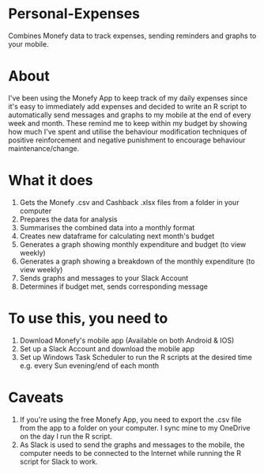 # Personal-Expenses
Combines Monefy data to track expenses, sending reminders and graphs to your mobile.

# About
I've been using the Monefy App to keep track of my daily expenses since it's easy to immediately add expenses and decided to write an R script to automatically send messages and graphs to my mobile at the end of every week and month. These remind me to keep within my budget by showing how much I've spent and utilise the behaviour modification techniques of positive reinforcement and negative punishment to encourage behaviour maintenance/change. 

# What it does  
1. Gets the Monefy .csv and Cashback .xlsx files from a folder in your computer
2. Prepares the data for analysis
3. Summarises the combined data into a monthly format 
4. Creates new dataframe for calculating next month's budget 
5. Generates a graph showing monthly expenditure and budget (to view weekly)
6. Generates a graph showing a breakdown of the monthly expenditure (to view weekly)
7. Sends graphs and messages to your Slack Account
8. Determines if budget met, sends corresponding message
 
# To use this, you need to
1. Download Monefy's mobile app (Available on both Android & IOS)
2. Set up a Slack Account and download the mobile app
3. Set up Windows Task Scheduler to run the R scripts at the desired time 
    e.g. every Sun evening/end of each month 

# Caveats
1. If you're using the free Monefy App, you need to export the .csv file from the app to a folder on your computer. I sync mine to my OneDrive on the day I run the R script.
2. As Slack is used to send the graphs and messages to the mobile, the computer needs to be connected to the Internet while running the R script for Slack to work.
